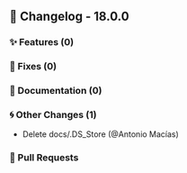 ## 🚀 Changelog - 18.0.0

### ✨ Features (0)

### 🐛 Fixes (0)

### 📖 Documentation (0)

### 🌀 Other Changes (1)
- Delete docs/.DS_Store (@Antonio Macías)
### 🔗 Pull Requests
